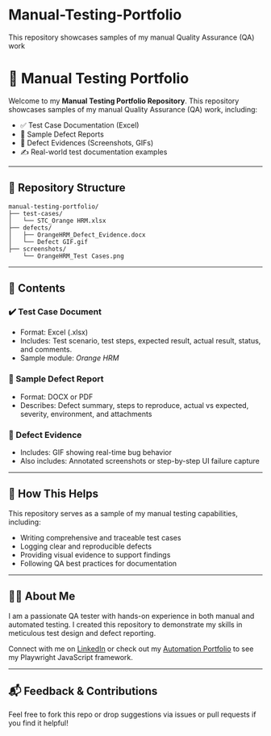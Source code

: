 # Manual-Testing-Portfolio
This repository showcases samples of my manual Quality Assurance (QA) work


# 🧪 Manual Testing Portfolio

Welcome to my **Manual Testing Portfolio Repository**. This repository showcases samples of my manual Quality Assurance (QA) work, including:

- ✅ Test Case Documentation (Excel)
- 🐞 Sample Defect Reports
- 📎 Defect Evidences (Screenshots, GIFs)
- ✍️ Real-world test documentation examples

---

## 📂 Repository Structure

```
manual-testing-portfolio/
├── test-cases/
│   └── STC_Orange HRM.xlsx
├── defects/
│   ├── OrangeHRM_Defect_Evidence.docx
│   └── Defect GIF.gif
├── screenshots/
    └── OrangeHRM_Test Cases.png
```

---

## 🧾 Contents

### ✔️ Test Case Document

- Format: Excel (.xlsx)
- Includes: Test scenario, test steps, expected result, actual result, status, and comments.
- Sample module: *Orange HRM*

### 🐞 Sample Defect Report

- Format: DOCX or PDF
- Describes: Defect summary, steps to reproduce, actual vs expected, severity, environment, and attachments

### 📎 Defect Evidence

- Includes: GIF showing real-time bug behavior
- Also includes: Annotated screenshots or step-by-step UI failure capture

---

## 🚀 How This Helps

This repository serves as a sample of my manual testing capabilities, including:

- Writing comprehensive and traceable test cases
- Logging clear and reproducible defects
- Providing visual evidence to support findings
- Following QA best practices for documentation

---

## 👩‍💻 About Me

I am a passionate QA tester with hands-on experience in both manual and automated testing. I created this repository to demonstrate my skills in meticulous test design and defect reporting.

Connect with me on [LinkedIn](https://www.linkedin.com/in/vishal-silarpuria/) or check out my [Automation Portfolio](https://github.com/vishal1688/Playwright-Framework) to see my Playwright JavaScript framework.

---

## 📬 Feedback & Contributions

Feel free to fork this repo or drop suggestions via issues or pull requests if you find it helpful!

```
